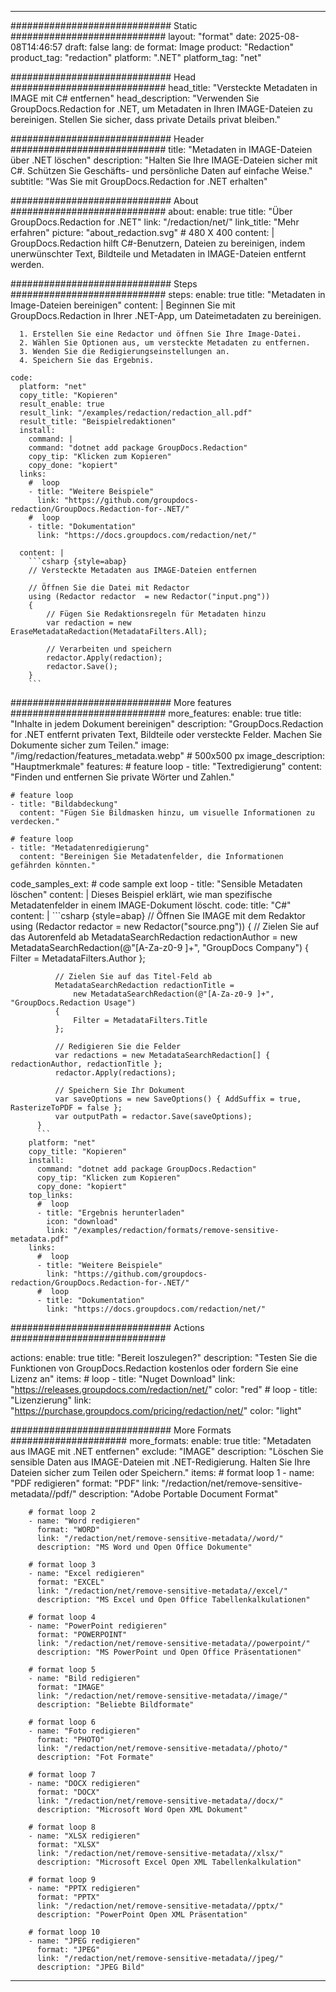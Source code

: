 
---
############################# Static ############################
layout: "format"
date:  2025-08-08T14:46:57
draft: false
lang: de
format: Image
product: "Redaction"
product_tag: "redaction"
platform: ".NET"
platform_tag: "net"

############################# Head ############################
head_title: "Versteckte Metadaten in IMAGE mit C# entfernen"
head_description: "Verwenden Sie GroupDocs.Redaction for .NET, um Metadaten in Ihren IMAGE-Dateien zu bereinigen. Stellen Sie sicher, dass private Details privat bleiben."

############################# Header ############################
title: "Metadaten in IMAGE-Dateien über .NET löschen" 
description: "Halten Sie Ihre IMAGE-Dateien sicher mit C#. Schützen Sie Geschäfts- und persönliche Daten auf einfache Weise."
subtitle: "Was Sie mit GroupDocs.Redaction for .NET erhalten" 

############################# About ############################
about:
    enable: true
    title: "Über GroupDocs.Redaction for .NET"
    link: "/redaction/net/"
    link_title: "Mehr erfahren"
    picture: "about_redaction.svg" # 480 X 400
    content: |
       GroupDocs.Redaction hilft C#-Benutzern, Dateien zu bereinigen, indem unerwünschter Text, Bildteile und Metadaten in IMAGE-Dateien entfernt werden.

############################# Steps ############################
steps:
    enable: true
    title: "Metadaten in Image-Dateien bereinigen"
    content: |
      Beginnen Sie mit GroupDocs.Redaction in Ihrer .NET-App, um Dateimetadaten zu bereinigen.
      
      1. Erstellen Sie eine Redactor und öffnen Sie Ihre Image-Datei.
      2. Wählen Sie Optionen aus, um versteckte Metadaten zu entfernen.
      3. Wenden Sie die Redigierungseinstellungen an.
      4. Speichern Sie das Ergebnis.
   
    code:
      platform: "net"
      copy_title: "Kopieren"
      result_enable: true
      result_link: "/examples/redaction/redaction_all.pdf"
      result_title: "Beispielredaktionen"
      install:
        command: |
        command: "dotnet add package GroupDocs.Redaction"
        copy_tip: "Klicken zum Kopieren"
        copy_done: "kopiert"
      links:
        #  loop
        - title: "Weitere Beispiele"
          link: "https://github.com/groupdocs-redaction/GroupDocs.Redaction-for-.NET/"
        #  loop
        - title: "Dokumentation"
          link: "https://docs.groupdocs.com/redaction/net/"
          
      content: |
        ```csharp {style=abap}
        // Versteckte Metadaten aus IMAGE-Dateien entfernen

        // Öffnen Sie die Datei mit Redactor
        using (Redactor redactor  = new Redactor("input.png"))
        {
            // Fügen Sie Redaktionsregeln für Metadaten hinzu
            var redaction = new EraseMetadataRedaction(MetadataFilters.All);
            
            // Verarbeiten und speichern
            redactor.Apply(redaction);
            redactor.Save();
        }
        ```            


############################# More features ############################
more_features:
  enable: true
  title: "Inhalte in jedem Dokument bereinigen"
  description: "GroupDocs.Redaction for .NET entfernt privaten Text, Bildteile oder versteckte Felder. Machen Sie Dokumente sicher zum Teilen."
  image: "/img/redaction/features_metadata.webp" # 500x500 px
  image_description: "Hauptmerkmale"
  features:
    # feature loop
    - title: "Textredigierung"
      content: "Finden und entfernen Sie private Wörter und Zahlen."

    # feature loop
    - title: "Bildabdeckung"
      content: "Fügen Sie Bildmasken hinzu, um visuelle Informationen zu verdecken."

    # feature loop
    - title: "Metadatenredigierung"
      content: "Bereinigen Sie Metadatenfelder, die Informationen gefährden könnten."
      
  code_samples_ext:
    # code sample ext loop
    - title: "Sensible Metadaten löschen"
      content: |
        Dieses Beispiel erklärt, wie man spezifische Metadatenfelder in einem IMAGE-Dokument löscht.
      code:
        title: "C#"
        content: |
          ```csharp {style=abap}
          //  Öffnen Sie IMAGE mit dem Redaktor
          using (Redactor redactor  = new Redactor("source.png"))
          {
              // Zielen Sie auf das Autorenfeld ab
              MetadataSearchRedaction redactionAuthor = 
                  new MetadataSearchRedaction(@"[A-Za-z0-9 ]+", "GroupDocs Company")
              {
                  Filter = MetadataFilters.Author
              };

              // Zielen Sie auf das Titel-Feld ab
              MetadataSearchRedaction redactionTitle = 
                  new MetadataSearchRedaction(@"[A-Za-z0-9 ]+", "GroupDocs.Redaction Usage")
              {
                  Filter = MetadataFilters.Title
              };

              // Redigieren Sie die Felder
              var redactions = new MetadataSearchRedaction[] { redactionAuthor, redactionTitle };
              redactor.Apply(redactions);

              // Speichern Sie Ihr Dokument
              var saveOptions = new SaveOptions() { AddSuffix = true, RasterizeToPDF = false };
              var outputPath = redactor.Save(saveOptions);
          }
          ```
        platform: "net"
        copy_title: "Kopieren"
        install:
          command: "dotnet add package GroupDocs.Redaction"
          copy_tip: "Klicken zum Kopieren"
          copy_done: "kopiert"
        top_links:
          #  loop
          - title: "Ergebnis herunterladen"
            icon: "download"
            link: "/examples/redaction/formats/remove-sensitive-metadata.pdf"
        links:
          #  loop
          - title: "Weitere Beispiele"
            link: "https://github.com/groupdocs-redaction/GroupDocs.Redaction-for-.NET/"
          #  loop
          - title: "Dokumentation"
            link: "https://docs.groupdocs.com/redaction/net/"


############################# Actions ############################

actions:
  enable: true
  title: "Bereit loszulegen?"
  description: "Testen Sie die Funktionen von GroupDocs.Redaction kostenlos oder fordern Sie eine Lizenz an"
  items:
    #  loop
    - title: "Nuget Download"
      link: "https://releases.groupdocs.com/redaction/net/"
      color: "red"
        #  loop
    - title: "Lizenzierung"
      link: "https://purchase.groupdocs.com/pricing/redaction/net/"
      color: "light"


############################# More Formats #####################
more_formats:
    enable: true
    title: "Metadaten aus IMAGE mit .NET entfernen"
    exclude: "IMAGE"
    description: "Löschen Sie sensible Daten aus IMAGE-Dateien mit .NET-Redigierung. Halten Sie Ihre Dateien sicher zum Teilen oder Speichern."
    items: 
        # format loop 1
        - name: "PDF redigieren"
          format: "PDF"
          link: "/redaction/net/remove-sensitive-metadata//pdf/"
          description: "Adobe Portable Document Format"

        # format loop 2
        - name: "Word redigieren"
          format: "WORD"
          link: "/redaction/net/remove-sensitive-metadata//word/"
          description: "MS Word und Open Office Dokumente"
          
        # format loop 3
        - name: "Excel redigieren"
          format: "EXCEL"
          link: "/redaction/net/remove-sensitive-metadata//excel/"
          description: "MS Excel und Open Office Tabellenkalkulationen"

        # format loop 4
        - name: "PowerPoint redigieren"
          format: "POWERPOINT"
          link: "/redaction/net/remove-sensitive-metadata//powerpoint/"
          description: "MS PowerPoint und Open Office Präsentationen"

        # format loop 5
        - name: "Bild redigieren"
          format: "IMAGE"
          link: "/redaction/net/remove-sensitive-metadata//image/"
          description: "Beliebte Bildformate"

        # format loop 6
        - name: "Foto redigieren"
          format: "PHOTO"
          link: "/redaction/net/remove-sensitive-metadata//photo/"
          description: "Fot Formate"

        # format loop 7
        - name: "DOCX redigieren"
          format: "DOCX"
          link: "/redaction/net/remove-sensitive-metadata//docx/"
          description: "Microsoft Word Open XML Dokument"
          
        # format loop 8
        - name: "XLSX redigieren"
          format: "XLSX"
          link: "/redaction/net/remove-sensitive-metadata//xlsx/"
          description: "Microsoft Excel Open XML Tabellenkalkulation"
          
        # format loop 9
        - name: "PPTX redigieren"
          format: "PPTX"
          link: "/redaction/net/remove-sensitive-metadata//pptx/"
          description: "PowerPoint Open XML Präsentation"

        # format loop 10
        - name: "JPEG redigieren"
          format: "JPEG"
          link: "/redaction/net/remove-sensitive-metadata//jpeg/"
          description: "JPEG Bild"


---